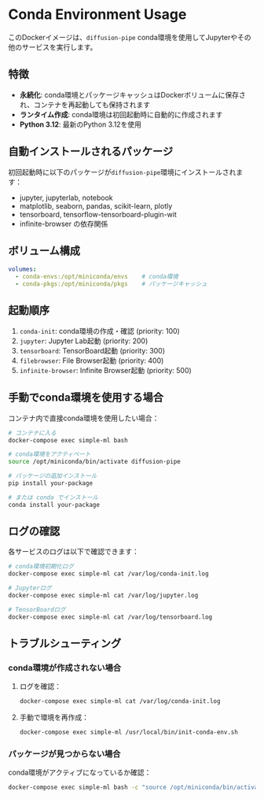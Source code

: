 # Conda Environment Usage

このDockerイメージは、`diffusion-pipe` conda環境を使用してJupyterやその他のサービスを実行します。

## 特徴

- **永続化**: conda環境とパッケージキャッシュはDockerボリュームに保存され、コンテナを再起動しても保持されます
- **ランタイム作成**: conda環境は初回起動時に自動的に作成されます
- **Python 3.12**: 最新のPython 3.12を使用

## 自動インストールされるパッケージ

初回起動時に以下のパッケージが`diffusion-pipe`環境にインストールされます：

- jupyter, jupyterlab, notebook
- matplotlib, seaborn, pandas, scikit-learn, plotly
- tensorboard, tensorflow-tensorboard-plugin-wit
- infinite-browser の依存関係

## ボリューム構成

```yaml
volumes:
  - conda-envs:/opt/miniconda/envs    # conda環境
  - conda-pkgs:/opt/miniconda/pkgs    # パッケージキャッシュ
```

## 起動順序

1. `conda-init`: conda環境の作成・確認 (priority: 100)
2. `jupyter`: Jupyter Lab起動 (priority: 200)
3. `tensorboard`: TensorBoard起動 (priority: 300)
4. `filebrowser`: File Browser起動 (priority: 400)
5. `infinite-browser`: Infinite Browser起動 (priority: 500)

## 手動でconda環境を使用する場合

コンテナ内で直接conda環境を使用したい場合：

```bash
# コンテナに入る
docker-compose exec simple-ml bash

# conda環境をアクティベート
source /opt/miniconda/bin/activate diffusion-pipe

# パッケージの追加インストール
pip install your-package

# または conda でインストール
conda install your-package
```

## ログの確認

各サービスのログは以下で確認できます：

```bash
# conda環境初期化ログ
docker-compose exec simple-ml cat /var/log/conda-init.log

# Jupyterログ
docker-compose exec simple-ml cat /var/log/jupyter.log

# TensorBoardログ
docker-compose exec simple-ml cat /var/log/tensorboard.log
```

## トラブルシューティング

### conda環境が作成されない場合

1. ログを確認：
   ```bash
   docker-compose exec simple-ml cat /var/log/conda-init.log
   ```

2. 手動で環境を再作成：
   ```bash
   docker-compose exec simple-ml /usr/local/bin/init-conda-env.sh
   ```

### パッケージが見つからない場合

conda環境がアクティブになっているか確認：
```bash
docker-compose exec simple-ml bash -c "source /opt/miniconda/bin/activate diffusion-pipe && python -c 'import sys; print(sys.executable)'"
